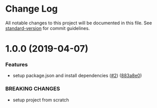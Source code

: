 # Change Log

All notable changes to this project will be documented in this file. See [standard-version](https://github.com/conventional-changelog/standard-version) for commit guidelines.

# 1.0.0 (2019-04-07)


### Features

* setup package.json and install dependencies ([#2](https://github.com/jacklaw1410/conventional-commits/issues/2)) ([883a8e0](https://github.com/jacklaw1410/conventional-commits/commit/883a8e0))


### BREAKING CHANGES

* setup project from scratch
